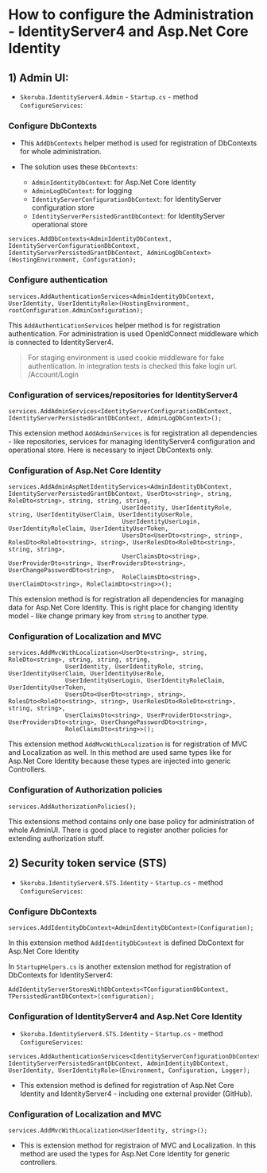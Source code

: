 # How to configure the Administration - IdentityServer4 and Asp.Net Core Identity

## 1) Admin UI:

- `Skoruba.IdentityServer4.Admin` - `Startup.cs` - method `ConfigureServices`:

### Configure DbContexts

- This `AddDbContexts` helper method is used for registration of DbContexts for whole administration.

- The solution uses these `DbContexts`:

  - `AdminIdentityDbContext`: for Asp.Net Core Identity
  - `AdminLogDbContext`: for logging
  - `IdentityServerConfigurationDbContext`: for IdentityServer configuration store
  - `IdentityServerPersistedGrantDbContext`: for IdentityServer operational store

```
services.AddDbContexts<AdminIdentityDbContext, IdentityServerConfigurationDbContext, IdentityServerPersistedGrantDbContext, AdminLogDbContext>(HostingEnvironment, Configuration);

```

### Configure authentication

```
services.AddAuthenticationServices<AdminIdentityDbContext, UserIdentity, UserIdentityRole>(HostingEnvironment, rootConfiguration.AdminConfiguration);
```

This `AddAuthenticationServices` helper method is for registration authentication. For administration is used OpenIdConnect middleware which is connected to IdentityServer4.

> For staging environment is used cookie middleware for fake authentication. In integration tests is checked this fake login url. /Account/Login

### Configuration of services/repositories for IdentityServer4

```
services.AddAdminServices<IdentityServerConfigurationDbContext, IdentityServerPersistedGrantDbContext, AdminLogDbContext>();
```

This extension method `AddAdminServices` is for registration all dependencies - like repositories, services for managing IdentityServer4 configuration and operational store. Here is necessary to inject DbContexts only.

### Configuration of Asp.Net Core Identity

```
services.AddAdminAspNetIdentityServices<AdminIdentityDbContext, IdentityServerPersistedGrantDbContext, UserDto<string>, string, RoleDto<string>, string, string, string,
                                UserIdentity, UserIdentityRole, string, UserIdentityUserClaim, UserIdentityUserRole,
                                UserIdentityUserLogin, UserIdentityRoleClaim, UserIdentityUserToken,
                                UsersDto<UserDto<string>, string>, RolesDto<RoleDto<string>, string>, UserRolesDto<RoleDto<string>, string, string>,
                                UserClaimsDto<string>, UserProviderDto<string>, UserProvidersDto<string>, UserChangePasswordDto<string>,
                                RoleClaimsDto<string>, UserClaimDto<string>, RoleClaimDto<string>>();
```

This extension method is for registration all dependencies for managing data for Asp.Net Core Identity.
This is right place for changing Identity model - like change primary key from `string` to another type.

### Configuration of Localization and MVC

```
services.AddMvcWithLocalization<UserDto<string>, string, RoleDto<string>, string, string, string,
                UserIdentity, UserIdentityRole, string, UserIdentityUserClaim, UserIdentityUserRole,
                UserIdentityUserLogin, UserIdentityRoleClaim, UserIdentityUserToken,
                UsersDto<UserDto<string>, string>, RolesDto<RoleDto<string>, string>, UserRolesDto<RoleDto<string>, string, string>,
                UserClaimsDto<string>, UserProviderDto<string>, UserProvidersDto<string>, UserChangePasswordDto<string>,
                RoleClaimsDto<string>>();
```

This extension method `AddMvcWithLocalization` is for registration of MVC and Localization as well.
In this method are used same types like for Asp.Net Core Identity because these types are injected into generic Controllers.

### Configuration of Authorization policies

```
services.AddAuthorizationPolicies();
```

This extensions method contains only one base policy for administration of whole AdminUI. There is good place to register another policies for extending authorization stuff.

## 2) Security token service (STS)

- `Skoruba.IdentityServer4.STS.Identity` - `Startup.cs` - method `ConfigureServices`:

### Configure DbContexts

```
services.AddIdentityDbContext<AdminIdentityDbContext>(Configuration);
```

In this extension method `AddIdentityDbContext` is defined DbContext for Asp.Net Core Identity

In `StartupHelpers.cs` is another extension method for registration of DbContexts for IdentityServer4:

```
AddIdentityServerStoresWithDbContexts<TConfigurationDbContext, TPersistedGrantDbContext>(configuration);
```

### Configuration of IdentityServer4 and Asp.Net Core Identity

- `Skoruba.IdentityServer4.STS.Identity` - `Startup.cs` - method `ConfigureServices`:

```
services.AddAuthenticationServices<IdentityServerConfigurationDbContext, IdentityServerPersistedGrantDbContext, AdminIdentityDbContext, UserIdentity, UserIdentityRole>(Environment, Configuration, Logger);
```

- This extension method is defined for registration of Asp.Net Core Identity and IdentityServer4 - including one external provider (GitHub).

### Configuration of Localization and MVC

```
services.AddMvcWithLocalization<UserIdentity, string>();
```

- This is extension method for registraion of MVC and Localization. In this method are used the types for Asp.Net Core Identity for generic controllers.
